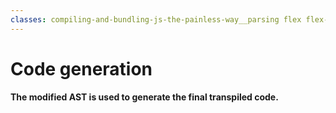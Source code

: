 ```yaml
---
classes: compiling-and-bundling-js-the-painless-way__parsing flex flex-col
---
```


# Code generation

#### The modified AST is used to generate the final transpiled code.

<div class="flex flex-1 columns-container items-center">
  <div class="columns flex items-center w-full">
    <Item image="/compiling-and-bundling-js-the-painless-way/codegen-input.png" title="Input"/>
    <Line height="180" class="columns__border stroke-neutral-300"/>
    <Item image="/compiling-and-bundling-js-the-painless-way/codegen-output.png" title="Output"/>
  </div>
</div>


